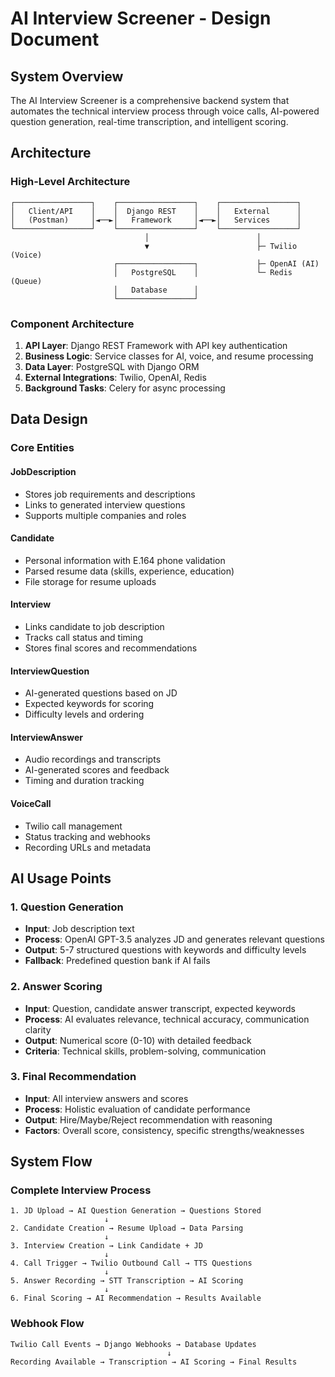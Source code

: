 # AI Interview Screener - Design Document

## System Overview

The AI Interview Screener is a comprehensive backend system that automates the technical interview process through voice calls, AI-powered question generation, real-time transcription, and intelligent scoring.

## Architecture

### High-Level Architecture

```
┌─────────────────┐    ┌─────────────────┐    ┌─────────────────┐
│   Client/API    │    │  Django REST    │    │   External      │
│   (Postman)     │◄──►│   Framework     │◄──►│   Services      │
└─────────────────┘    └─────────────────┘    └─────────────────┘
                              │                        │
                              ▼                        ├─ Twilio (Voice)
                       ┌─────────────────┐             ├─ OpenAI (AI)
                       │   PostgreSQL    │             └─ Redis (Queue)
                       │   Database      │
                       └─────────────────┘
```

### Component Architecture

1. **API Layer**: Django REST Framework with API key authentication
2. **Business Logic**: Service classes for AI, voice, and resume processing
3. **Data Layer**: PostgreSQL with Django ORM
4. **External Integrations**: Twilio, OpenAI, Redis
5. **Background Tasks**: Celery for async processing

## Data Design

### Core Entities

#### JobDescription
- Stores job requirements and descriptions
- Links to generated interview questions
- Supports multiple companies and roles

#### Candidate
- Personal information with E.164 phone validation
- Parsed resume data (skills, experience, education)
- File storage for resume uploads

#### Interview
- Links candidate to job description
- Tracks call status and timing
- Stores final scores and recommendations

#### InterviewQuestion
- AI-generated questions based on JD
- Expected keywords for scoring
- Difficulty levels and ordering

#### InterviewAnswer
- Audio recordings and transcripts
- AI-generated scores and feedback
- Timing and duration tracking

#### VoiceCall
- Twilio call management
- Status tracking and webhooks
- Recording URLs and metadata

## AI Usage Points

### 1. Question Generation
- **Input**: Job description text
- **Process**: OpenAI GPT-3.5 analyzes JD and generates relevant questions
- **Output**: 5-7 structured questions with keywords and difficulty levels
- **Fallback**: Predefined question bank if AI fails

### 2. Answer Scoring
- **Input**: Question, candidate answer transcript, expected keywords
- **Process**: AI evaluates relevance, technical accuracy, communication clarity
- **Output**: Numerical score (0-10) with detailed feedback
- **Criteria**: Technical skills, problem-solving, communication

### 3. Final Recommendation
- **Input**: All interview answers and scores
- **Process**: Holistic evaluation of candidate performance
- **Output**: Hire/Maybe/Reject recommendation with reasoning
- **Factors**: Overall score, consistency, specific strengths/weaknesses

## System Flow

### Complete Interview Process

```
1. JD Upload → AI Question Generation → Questions Stored
                     ↓
2. Candidate Creation → Resume Upload → Data Parsing
                     ↓
3. Interview Creation → Link Candidate + JD
                     ↓
4. Call Trigger → Twilio Outbound Call → TTS Questions
                     ↓
5. Answer Recording → STT Transcription → AI Scoring
                     ↓
6. Final Scoring → AI Recommendation → Results Available
```

### Webhook Flow

```
Twilio Call Events → Django Webhooks → Database Updates
                                   ↓
Recording Available → Transcription → AI Scoring → Final Results
```
